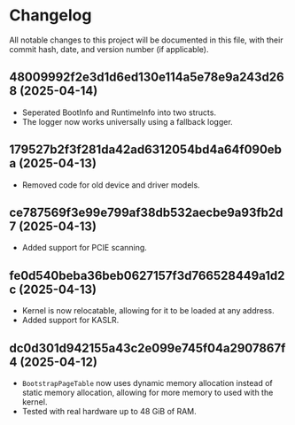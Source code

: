 # Changelog

All notable changes to this project will be documented in this file, with their commit hash, date, and version number (if applicable).

## 48009992f2e3d1d6ed130e114a5e78e9a243d268 (2025-04-14)
 - Seperated BootInfo and RuntimeInfo into two structs.
 - The logger now works universally using a fallback logger.

## 179527b2f3f281da42ad6312054bd4a64f090eba (2025-04-13)
 - Removed code for old device and driver models.

## ce787569f3e99e799af38db532aecbe9a93fb2d7 (2025-04-13)
 - Added support for PCIE scanning.

## fe0d540beba36beb0627157f3d766528449a1d2c (2025-04-13)
 - Kernel is now relocatable, allowing for it to be loaded at any address.
 - Added support for KASLR.

## dc0d301d942155a43c2e099e745f04a2907867f4 (2025-04-12)
 - `BootstrapPageTable` now uses dynamic memory allocation instead of static memory allocation, allowing for more memory to used with the kernel.
 - Tested with real hardware up to 48 GiB of RAM.
